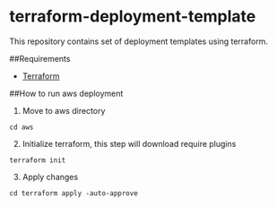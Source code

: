 # terraform-deployment-template
This repository contains set of deployment templates using terraform.

##Requirements

- [Terraform](https://www.terraform.io/downloads.html)

##How to run aws deployment
1. Move to aws directory
```
cd aws
```
2. Initialize terraform, this step will download require plugins
```
terraform init
```
3. Apply changes
```
cd terraform apply -auto-approve
```
